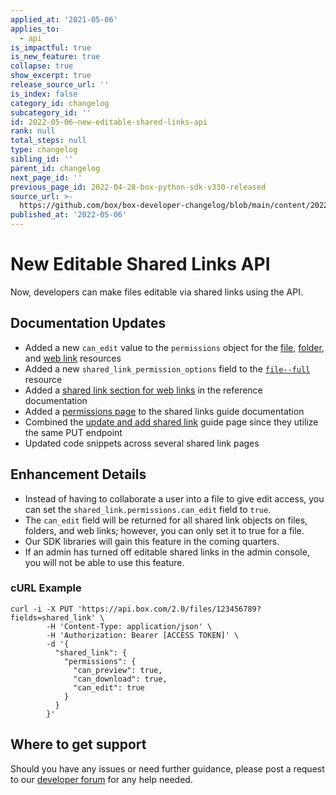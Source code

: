```yaml
---
applied_at: '2021-05-06'
applies_to:
  - api
is_impactful: true
is_new_feature: true
collapse: true
show_excerpt: true
release_source_url: ''
is_index: false
category_id: changelog
subcategory_id: ''
id: 2022-05-06-new-editable-shared-links-api
rank: null
total_steps: null
type: changelog
sibling_id: ''
parent_id: changelog
next_page_id: ''
previous_page_id: 2022-04-28-box-python-sdk-v330-released
source_url: >-
  https://github.com/box/box-developer-changelog/blob/main/content/2022/05-06-new-editable-shared-links-api.md
published_at: '2022-05-06'
---
```

# New Editable Shared Links API

Now, developers can make files editable via shared links using the API.

<!-- more -->

## Documentation Updates
* Added a new `can_edit` value to the `permissions` object for the [file][3], [folder][2], and [web link][5] resources
* Added a new `shared_link_permission_options` field to the [`file--full`][4] resource
* Added a [shared link section for web links][6] in the reference documentation
* Added a [permissions page][7] to the shared links guide documentation
* Combined the [update and add shared link][8] guide page since they utilize the same PUT endpoint
* Updated code snippets across several shared link pages

## Enhancement Details
* Instead of having to collaborate a user into a file to give edit access, you can set the `shared_link.permissions.can_edit` field to `true`.
* The `can_edit` field will be returned for all shared link objects on files, folders, and web links; however, you can only set it to true for a file.
* Our SDK libraries will gain this feature in the coming quarters.
* If an admin has turned off editable shared links in the admin console, you will not be able to use this feature.

### cURL Example
```curl
curl -i -X PUT 'https://api.box.com/2.0/files/123456789?fields=shared_link' \
        -H 'Content-Type: application/json' \
        -H 'Authorization: Bearer [ACCESS TOKEN]' \
        -d '{
          "shared_link": {
            "permissions": {
              "can_preview": true,
              "can_download": true,
              "can_edit": true
            }
          }
        }'
```

## Where to get support
Should you have any issues or need further guidance, please post a request to
our [developer forum][1] for any help needed.

[1]: https://support.box.com/hc/en-us/community/topics/360001932973-Platform-and-Developer-Forum
[2]: r://folder--full#param-shared_link-permissions
[3]: r://file--full#param-shared_link-permissions
[4]: r://file--full/#param-shared_link_permission_options
[5]: r://web-link/#param-shared_link-permissions
[6]: e://get-shared-items--web-links
[7]: g://shared-links/permissions
[8]: g://shared-links/create-or-update